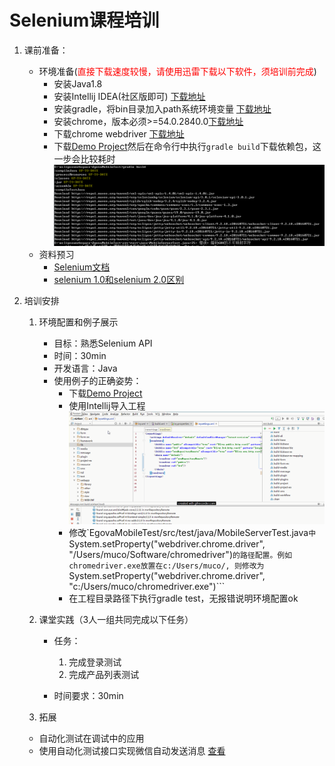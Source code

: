 # Selenium课程培训
1. 课前准备：
	* 环境准备(<font color=red>直接下载速度较慢，请使用迅雷下载以下软件，须培训前完成</font>)
		- 安装Java1.8
		- 安装Intellij IDEA(社区版即可)  [下载地址](https://www.jetbrains.com/idea/)
		- 安装gradle，将bin目录加入path系统环境变量 [下载地址](https://gradle.org/gradle-download/)
		- 安装chrome，版本必须>=54.0.2840.0[下载地址](https://chromedriver.storage.googleapis.com/2.27/chromedriver_win32.zip)
		- 下载chrome webdriver [下载地址](https://chromedriver.storage.googleapis.com/index.html?path=2.27/)
		- 下载[Demo Project](https://github.com/MuchContact/EgovaMobileTest)然后在命令行中执行`gradle build`下载依赖包，这一步会比较耗时
		![命令效果](screenshot/gradle-build.png)
	* 资料预习
		- [Selenium文档](https://github.com/SeleniumHQ/selenium)
		- [selenium 1.0和selenium 2.0区别](http://www.jianshu.com/p/4f0930c0b6a8)

1. 培训安排
	1. 环境配置和例子展示
		- 目标：熟悉Selenium API
		- 时间：30min
		- 开发语言：Java
		- 使用例子的正确姿势：
			* 下载[Demo Project](https://github.com/MuchContact/EgovaMobileTest)
			* 使用Intellij导入工程![导入步骤](screenshot/import-project.gif)
			* 修改`EgovaMobileTest/src/test/java/MobileServerTest.java```中```System.setProperty("webdriver.chrome.driver", "/Users/muco/Software/chromedriver")```的路径配置。例如chromedriver.exe放置在c:/Users/muco/, 则修改为```System.setProperty("webdriver.chrome.driver", "c:/Users/muco/chromedriver.exe")```
			* 在工程目录路径下执行gradle test，无报错说明环境配置ok

	1. 课堂实践（3人一组共同完成以下任务）

		- 任务：
			1. 完成登录测试
			1. 完成产品列表测试

		- 时间要求：30min

	1. 拓展
	  * 自动化测试在调试中的应用
	  * 使用自动化测试接口实现微信自动发送消息 [查看](https://github.com/MuchContact/appium.wechat)
